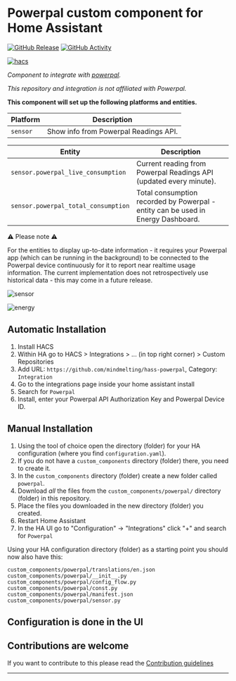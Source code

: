 # Powerpal custom component for Home Assistant

[![GitHub Release][releases-shield]][releases]
[![GitHub Activity][commits-shield]][commits]

[![hacs][hacsbadge]][hacs]

_Component to integrate with [powerpal][powerpal]._

_This repository and integration is not affiliated with Powerpal._

**This component will set up the following platforms and entities.**

Platform | Description
-- | --
`sensor` | Show info from Powerpal Readings API.

Entity | Description
-- | --
`sensor.powerpal_live_consumption` | Current reading from Powerpal Readings API (updated every minute).
`sensor.powerpal_total_consumption` | Total consumption recorded by Powerpal - entity can be used in Energy Dashboard.

⚠️ Please note ⚠️

For the entities to display up-to-date information - it requires your Powerpal app (which can be running in the background) to be connected to the Powerpal device continuously for it to report near realtime usage information. The current implementation does not retrospectively use historical data - this may come in a future release.

![sensor][sensorimg]

![energy][energyimg]

## Automatic Installation

1. Install HACS
2. Within HA go to HACS > Integrations > ... (in top right corner) > Custom Repositories
3. Add URL: `https://github.com/mindmelting/hass-powerpal`, Category: `Integration`
4. Go to the integrations page inside your home assistant install
5. Search for `Powerpal`
6. Install, enter your Powerpal API Authorization Key and Powerpal Device ID.

## Manual Installation

1. Using the tool of choice open the directory (folder) for your HA configuration (where you find `configuration.yaml`).
2. If you do not have a `custom_components` directory (folder) there, you need to create it.
3. In the `custom_components` directory (folder) create a new folder called `powerpal`.
4. Download _all_ the files from the `custom_components/powerpal/` directory (folder) in this repository.
5. Place the files you downloaded in the new directory (folder) you created.
6. Restart Home Assistant
7. In the HA UI go to "Configuration" -> "Integrations" click "+" and search for `Powerpal`

Using your HA configuration directory (folder) as a starting point you should now also have this:

```text
custom_components/powerpal/translations/en.json
custom_components/powerpal/__init__.py
custom_components/powerpal/config_flow.py
custom_components/powerpal/const.py
custom_components/powerpal/manifest.json
custom_components/powerpal/sensor.py
```

## Configuration is done in the UI

<!---->

## Contributions are welcome

If you want to contribute to this please read the [Contribution guidelines](CONTRIBUTING.md)

***

[powerpal]: https://github.com/mindmelting/powerpal
[commits-shield]: https://img.shields.io/github/commit-activity/y/mindmelting/hass-powerpal.svg?style=for-the-badge
[commits]: https://github.com/mindmelting/hass-powerpal/commits/master
[hacs]: https://hacs.xyz
[hacsbadge]: https://img.shields.io/badge/HACS-Custom-orange.svg?style=for-the-badge
[releases-shield]: https://img.shields.io/github/release/mindmelting/hass-powerpal.svg?style=for-the-badge
[releases]: https://github.com/mindmelting/hass-powerpal/releases
[sensorimg]: https://raw.githubusercontent.com/mindmelting/hass-powerpal/main/sensor.png
[energyimg]: https://raw.githubusercontent.com/mindmelting/hass-powerpal/main/energy.png
